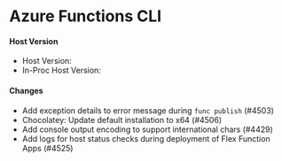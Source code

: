 # Azure Functions CLI <version>

#### Host Version

- Host Version: <version>
- In-Proc Host Version: <version>

#### Changes

- Add exception details to error message during `func publish` (#4503)
- Chocolatey: Update default installation to x64 (#4506)
- Add console output encoding to support international chars (#4429)
- Add logs for host status checks during deployment of Flex Function Apps (#4525)

